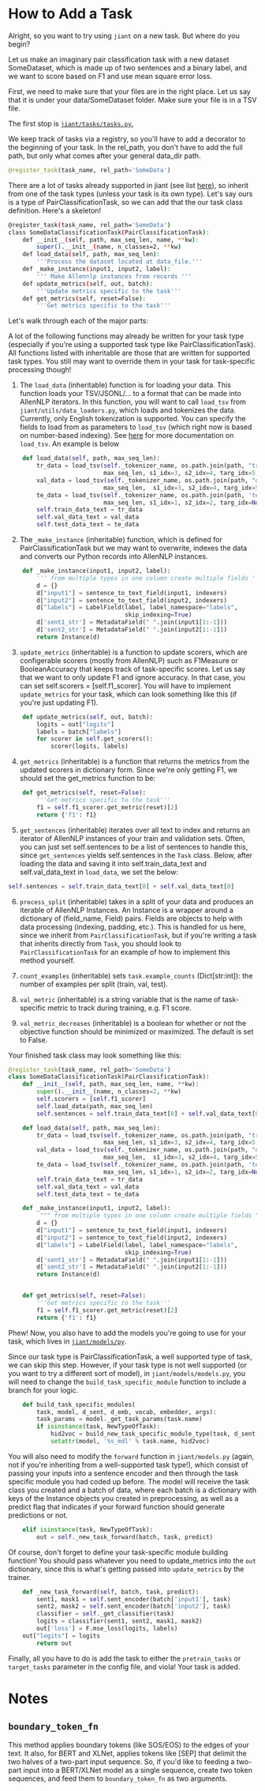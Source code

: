 # How to Add a Task
Alright, so you want to try using `jiant` on a new task.
But where do you begin?


Let us make an imaginary pair classification task with a new dataset SomeDataset, which is made up of two sentences and a binary label, and we want to score based on F1 and use mean square error loss.

First, we need to make sure that your files are in the right place.  Let us say that it is under your data/SomeDataset folder. Make sure your file is in a TSV file.

The first stop is [`jiant/tasks/tasks.py`.
](https://github.com/nyu-mll/jiant/blob/master/jiant/tasks/tasks.py)

We keep track of tasks via a registry, so you'll have to add a decorator to the beginning of your task. In the rel_path, you don't have to add the full path, but only what comes after your general data_dir path.

```python
@register_task(task_name, rel_path='SomeData')
```
There are a lot of tasks already supported in jiant (see list [here](https://jiant.info/documentation#/?id=running)), so inherit from one of the task types (unless your task is its own type). Let's say ours is a type of PairClassificationTask, so we can add that the our task class definition. Here's a skeleton!


```sh
@register_task(task_name, rel_path='SomeData')
class SomeDataClassificationTask(PairClassificationTask):
    def __init__(self, path, max_seq_len, name, **kw):
        super().__init__(name, n_classes=2, **kw)
    def load_data(self, path, max_seq_len):
        '''Process the dataset located at data_file.'''
    def _make_instance(input1, input2, label):
    	''' Make Allennlp instances from records '''
    def update_metrics(self, out, batch):
        '''Update metrics specific to the task'''
    def get_metrics(self, reset=False):
        '''Get metrics specific to the task'''
```



Let's walk through each of the major parts:

A lot of the following functions may already be written for your task type (especially if you're using a supported task type like PairClassificationTask). All functions listed with inheritable are those that are written for supported task types. You still may want to override them in your task for task-specific processing though!



1.  The `load_data` (inheritable) function is for loading your data. This function loads your TSV/JSONL/... to a format that can be made into AllenNLP iterators. In this function, you will want to call `load_tsv` from `jiant/utils/data_loaders.py`, which loads and tokenizes the data. Currently, only English tokenization is supported. You can specify the fields to load from as parameters to `load_tsv` (which right now is based on number-based indexing). See [here](https://github.com/jsalt18-sentence-repl/jiant/blob/master/jiant/utils/data_loaders.py) for more documentation on `load_tsv`.  An example is below

```python
    def load_data(self, path, max_seq_len):
        tr_data = load_tsv(self._tokenizer_name, os.path.join(path, "train.tsv"),
                           max_seq_len, s1_idx=3, s2_idx=4, targ_idx=5, skip_rows=1)
        val_data = load_tsv(self._tokenizer_name, os.path.join(path, "dev.tsv"),
                           max_seq_len,  s1_idx=3, s2_idx=4, targ_idx=5, skip_rows=1)
        te_data = load_tsv(self._tokenizer_name, os.path.join(path, 'test.tsv'),
                           max_seq_len, s1_idx=1, s2_idx=2, targ_idx=None, idx_idx=0, skip_rows=1)
        self.train_data_text = tr_data
        self.val_data_text = val_data
        self.test_data_text = te_data

  ```

2.  The `_make_instance` (inheritable) function, which is defined for PairClassificationTask but we may want to overwrite, indexes the data and converts our Python records into AllenNLP instances.
```python
    def _make_instance(input1, input2, label):
        ''' from multiple types in one column create multiple fields '''
        d = {}
        d["input1"] = sentence_to_text_field(input1, indexers)
        d["input2"] = sentence_to_text_field(input2, indexers)
        d["labels"] = LabelField(label, label_namespace="labels",
                                 skip_indexing=True)
        d['sent1_str'] = MetadataField(" ".join(input1[1:-1]))
        d['sent2_str'] = MetadataField(" ".join(input2[1:-1]))
        return Instance(d)
 ```
3. `update_metrics` (inheritable) is a function to update scorers, which are configerable scorers (mostly from AllenNLP) such as F1Measure or BooleanAccuracy that keeps track of task-specific scores. Let us say that we want to only update F1 and ignore accuracy. In that case, you can set self.scorers = [self.f1_scorer]. You will have to implement `update_metrics` for your task, which can look something like this (if you're just updating F1).  

```python
    def update_metrics(self, out, batch):
        logits = out["logits"]
        labels = batch["labels"]
        for scorer in self.get_scorers():
            scorer(logits, labels)
```
4. `get_metrics` (inheritable) is a function that returns the metrics from the updated scorers in dictionary form. Since we're only getting F1, we should set the get_metrics function to be:
```python
    def get_metrics(self, reset=False):
        '''Get metrics specific to the task'''
        f1 = self.f1_scorer.get_metric(reset)[2]
        return {'f1': f1}
```
5. `get_sentences` (inheritable) iterates over all text to index and returns an iterator of AllenNLP instances of your train and validation sets. Often, you can just set self.sentences to be a list of sentences to handle this, since `get_sentences` yields self.sentences in the `Task` class. Below, after loading the data and saving it into self.train_data_text and self.val_data_text in `load_data`, we set the below:
```python
self.sentences = self.train_data_text[0] + self.val_data_text[0]
```
6. `process_split` (inheritable) takes in a split of your data and produces an iterable of AllenNLP Instances. An Instance is a wrapper around a dictionary of (field_name, Field) pairs. Fields are objects to help with data processing (indexing, padding, etc.). This is handled for us here, since we inherit from `PairClassificationTask`, but if you're writing a task that inherits directly from `Task`, you should look to `PairClassificationTask` for an example of how to implement this method yourself.

7. `count_examples` (inheritable) sets `task.example_counts` (Dict[str:int]): the number of examples per split (train, val, test).

8. `val_metric` (inheritable) is a string variable that is the name of task-specific metric to track during training, e.g. F1 score.

9. `val_metric_decreases` (inheritable) is a boolean for whether or not the objective function should be minimized or maximized. The default is set to False.


Your finished task class may look something like this:


```python
@register_task(task_name, rel_path='SomeData')
class SomeDataClassificationTask(PairClassificationTask):
    def __init__(self, path, max_seq_len, name, **kw):
        super().__init__(name, n_classes=2, **kw)
        self.scorers = [self.f1_scorer]
        self.load_data(path, max_seq_len)
        self.sentences = self.train_data_text[0] + self.val_data_text[0]

    def load_data(self, path, max_seq_len):
        tr_data = load_tsv(self._tokenizer_name, os.path.join(path, "train.tsv"),
                           max_seq_len, s1_idx=3, s2_idx=4, targ_idx=5, skip_rows=1)
        val_data = load_tsv(self._tokenizer_name, os.path.join(path, "dev.tsv"),
                           max_seq_len,  s1_idx=3, s2_idx=4, targ_idx=5, skip_rows=1)
        te_data = load_tsv(self._tokenizer_name, os.path.join(path, 'test.tsv'),
                           max_seq_len, s1_idx=1, s2_idx=2, targ_idx=None, idx_idx=0, skip_rows=1)
        self.train_data_text = tr_data
        self.val_data_text = val_data
        self.test_data_text = te_data

    def _make_instance(input1, input2, label):
         """ from multiple types in one column create multiple fields """
        d = {}
        d["input1"] = sentence_to_text_field(input1, indexers)
        d["input2"] = sentence_to_text_field(input2, indexers)
        d["labels"] = LabelField(label, label_namespace="labels",
                                 skip_indexing=True)
        d['sent1_str'] = MetadataField(" ".join(input1[1:-1]))
        d['sent2_str'] = MetadataField(" ".join(input2[1:-1]))
        return Instance(d)


    def get_metrics(self, reset=False):
        '''Get metrics specific to the task'''
        f1 = self.f1_scorer.get_metric(reset)[2]
        return {'f1': f1}
```

Phew! Now, you also have to add the models you're going to use for your task, which lives in [`jiant/models/py`](https://github.com/nyu-mll/jiant/blob/master/jiant/models.py).

Since our task type is PairClassificationTask, a well supported type of task, we can skip this step. However, if your task type is not well supported (or you want to try a different sort of model), in `jiant/models/models.py`, you will need to change the `build_task_specific_module` function to include a branch for your logic.
```python
	def build_task_specific_modules(
        task, model, d_sent, d_emb, vocab, embedder, args):
        task_params = model._get_task_params(task.name)
        if isinstance(task, NewTypeOfTask):
        	hid2voc = build_new_task_specific_module_type(task, d_sent, args)
        	setattr(model, '%s_mdl' % task.name, hid2voc)
```

You will also need to modify the `forward` function in `jiant/models.py` (again, not if you're inheriting from a well-supported task type!), which consist of passing your inputs into a sentence encoder and then through the task specific module you had coded up before. The model will receive the task class you created and a batch of data, where each batch is a dictionary with keys of the Instance objects you created in preprocessing, as well as a predict flag that indicates if your forward function should generate predictions or not.


```python
    elif isinstance(task, NewTypeOfTask):
        out = self._new_task_forward(batch, task, predict)
```

Of course, don't forget to define your task-specific module building function! You should pass whatever you need to update_metrics into the `out` dictionary, since this is what's getting passed into `update_metrics` by the trainer.

```python
    def _new_task_forward(self, batch, task, predict):
        sent1, mask1 = self.sent_encoder(batch['input1'], task)
        sent2, mask2 = self.sent_encoder(batch['input2'], task)
        classifier = self._get_classifier(task)
        logits = classifier(sent1, sent2, mask1, mask2)
        out['loss'] = F.mse_loss(logits, labels)
	out["logits"] = logits      
        return out
```
Finally, all you have to do is add the task to either the `pretrain_tasks` or `target_tasks` parameter in the config file, and viola! Your task is added.

# Notes

## `boundary_token_fn`

This method applies boundary tokens (like SOS/EOS) to the edges of your text. It also, for BERT and XLNet, applies tokens like [SEP] that delimit the two halves of a two-part input sequence. So, if you'd like to feeding a two-part input into a BERT/XLNet model as a single sequence, create two token sequences, and feed them to `boundary_token_fn` as two arguments.
